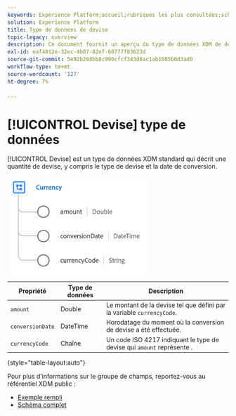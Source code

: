 ```yaml
---
keywords: Experience Platform;accueil;rubriques les plus consultées;schéma;schéma;XDM;champs;schémas;schémas;appareil;type de données;type de données;type de données;devise;
solution: Experience Platform
title: Type de données de devise
topic-legacy: overview
description: Ce document fournit un aperçu du type de données XDM de devise.
exl-id: eaf4812e-32ec-4b07-82ef-60777f03623d
source-git-commit: 5e92b288bb8c996cfcf343d8ac1ab1665b0d3ad0
workflow-type: tm+mt
source-wordcount: '127'
ht-degree: 7%

---
```


# [!UICONTROL Devise] type de données

[!UICONTROL Devise] est un type de données XDM standard qui décrit une quantité de devise, y compris le type de devise et la date de conversion.

![](../images/data-types/currency.png)

| Propriété | Type de données | Description |
| --- | --- | --- |
| `amount` | Double | Le montant de la devise tel que défini par la variable `currencyCode`. |
| `conversionDate` | DateTime | Horodatage du moment où la conversion de devise a été effectuée. |
| `currencyCode` | Chaîne | Un code ISO 4217 indiquant le type de devise qui `amount` représente . |

{style=&quot;table-layout:auto&quot;}

Pour plus d’informations sur le groupe de champs, reportez-vous au référentiel XDM public :

* [Exemple rempli](https://github.com/adobe/xdm/blob/master/components/datatypes/currency.example.1.json)
* [Schéma complet](https://github.com/adobe/xdm/blob/master/components/datatypes/currency.schema.json)
